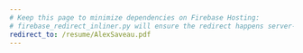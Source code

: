 ```yaml
---
# Keep this page to minimize dependencies on Firebase Hosting:
# firebase_redirect_inliner.py will ensure the redirect happens server-side.
redirect_to: /resume/AlexSaveau.pdf
---
```

